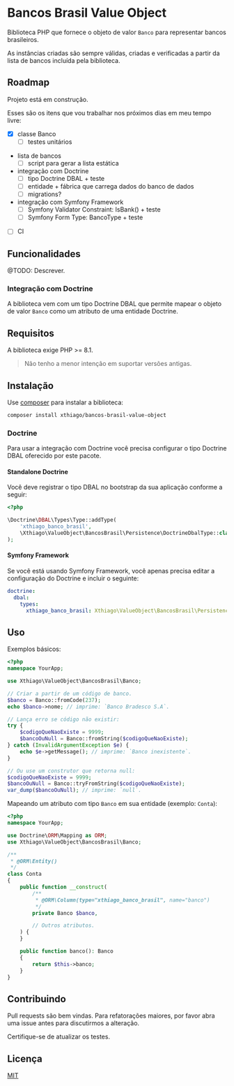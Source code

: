 # Bancos Brasil Value Object

Biblioteca PHP que fornece o objeto de valor `Banco` para representar bancos brasileiros.

As instâncias criadas são sempre válidas, criadas e verificadas a partir da lista de bancos incluída pela biblioteca.

## Roadmap

Projeto está em construção.

Esses são os itens que vou trabalhar nos próximos dias em meu tempo livre:

- [x] classe Banco
  - [ ] testes unitários
- lista de bancos
  - [ ] script para gerar a lista estática
- integração com Doctrine
  - [ ] tipo Doctrine DBAL + teste
  - [ ] entidade + fábrica que carrega dados do banco de dados
  - [ ] migrations?
- integração com Symfony Framework
  - [ ] Symfony Validator Constraint: IsBank() + teste
  - [ ] Symfony Form Type: BancoType + teste
- [ ] CI

## Funcionalidades

@TODO: Descrever.

### Integração com Doctrine

A biblioteca vem com um tipo Doctrine DBAL que permite mapear o objeto de valor `Banco` como um atributo de uma entidade
Doctrine.

## Requisitos

A biblioteca exige PHP >= 8.1.

> Não tenho a menor intenção em suportar versões antigas.

## Instalação

Use [composer](https://getcomposer.org/) para instalar a biblioteca:

```bash
composer install xthiago/bancos-brasil-value-object
```

### Doctrine

Para usar a integração com Doctrine você precisa configurar o tipo Doctrine DBAL oferecido por este pacote.

#### Standalone Doctrine

Você deve registrar o tipo DBAL no bootstrap da sua aplicação conforme a seguir:

```php
<?php

\Doctrine\DBAL\Types\Type::addType(
    'xthiago_banco_brasil',
    \Xthiago\ValueObject\BancosBrasil\Persistence\DoctrineDbalType::class
);
```

#### Symfony Framework

Se você está usando Symfony Framework, você apenas precisa editar a configuração do Doctrine e incluir o seguinte:

```yaml
doctrine:
  dbal:
    types:
      xthiago_banco_brasil: Xthiago\ValueObject\BancosBrasil\Persistence\DoctrineDbalType
```

## Uso

Exemplos básicos:

```php
<?php
namespace YourApp;

use Xthiago\ValueObject\BancosBrasil\Banco;

// Criar a partir de um código de banco.
$banco = Banco::fromCode(237);
echo $banco->nome; // imprime: `Banco Bradesco S.A`.

// Lança erro se código não existir:
try {
    $codigoQueNaoExiste = 9999;
    $bancoOuNull = Banco::fromString($codigoQueNaoExiste);
} catch (InvalidArgumentException $e) {
    echo $e->getMessage(); // imprime: `Banco inexistente`.
}

// Ou use um construtor que retorna null:
$codigoQueNaoExiste = 9999;
$bancoOuNull = Banco::tryFromString($codigoQueNaoExiste);
var_dump($bancoOuNull); // imprime: `null`.
````

Mapeando um atributo com tipo `Banco` em sua entidade (exemplo: `Conta`):

```php
<?php
namespace YourApp;

use Doctrine\ORM\Mapping as ORM;
use Xthiago\ValueObject\BancosBrasil\Banco;

/**
 * @ORM\Entity()
 */
class Conta
{
    public function __construct(
        /**
         * @ORM\Column(type="xthiago_banco_brasil", name="banco")
         */
        private Banco $banco,

        // Outros atributos.
    ) {
    }

    public function banco(): Banco
    {
        return $this->banco;
    }
}
```

## Contribuindo

Pull requests são bem vindas. Para refatorações maiores, por favor abra uma issue antes para discutirmos a alteração.

Certifique-se de atualizar os testes.

## Licença

[MIT](LICENSE)
